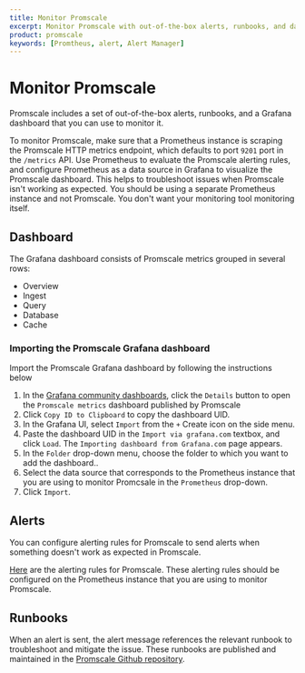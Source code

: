 ```yaml
---
title: Monitor Promscale
excerpt: Monitor Promscale with out-of-the-box alerts, runbooks, and dashboards
product: promscale
keywords: [Promtheus, alert, Alert Manager]
---
```


# Monitor Promscale
Promscale includes a set of out-of-the-box alerts, runbooks, and a Grafana
dashboard that you can use to monitor it.

<highlight type="note"> To monitor Promscale, make sure that a Prometheus
instance is scraping the Promscale HTTP metrics endpoint, which defaults to port `9201`
port in the `/metrics` API. Use Prometheus to evaluate the Promscale alerting
rules, and configure Prometheus as a data source in Grafana to visualize the
Promscale dashboard. This helps to troubleshoot issues when Promscale isn't
working as expected. You should be using a separate Prometheus instance and not Promscale.
You don't want your monitoring tool monitoring itself.
</highlight>

## Dashboard

The Grafana dashboard consists of Promscale metrics grouped in several rows:
* Overview
* Ingest
* Query
* Database
* Cache

<procedure>

### Importing the Promscale Grafana dashboard

Import the Promscale Grafana dashboard by following the instructions below

1.  In the [Grafana community dashboards][grafana-promscale-dashboard], click
    the `Details` button to open the `Promscale metrics` dashboard published by
    Promscale
1.  Click `Copy ID to Clipboard` to copy the dashboard UID.
1.  In the Grafana UI, select `Import` from the `+` Create icon on the side
    menu.
1.  Paste the dashboard UID in the `Import via grafana.com` textbox, and click
    `Load`. The `Importing dashboard from Grafana.com` page appears.
1.  In  the `Folder` drop-down menu, choose the folder to which you want to add
    the dashboard..
1.  Select the data source that corresponds to the Prometheus instance that you 
    are using to monitor Promcsale in the `Prometheus` drop-down.
1.  Click `Import`.

</procedure>

## Alerts

You can configure alerting rules for Promscale to send alerts when something
doesn't work as expected in Promscale.

[Here][promscale-alerting-rules] are the alerting rules for Promscale. These
alerting rules should be configured on the Prometheus instance that you
are using to monitor Promscale.

## Runbooks

When an alert is sent, the alert message references the relevant runbook to
troubleshoot and mitigate the issue. These runbooks are published and maintained
in the [Promscale Github repository][promscale-runbooks].

[grafana-promscale-dashboard]: https://grafana.com/grafana/dashboards/16241
[promscale-alerting-rules]: https://raw.githubusercontent.com/timescale/promscale/master/docs/mixin/alerts/alerts.yaml
[promscale-runbooks]: https://github.com/timescale/promscale/tree/master/docs/runbooks
